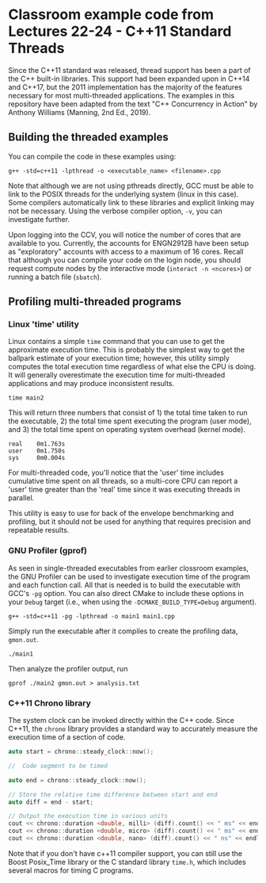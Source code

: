# Classroom example code from Lectures 22-24 - C++11 Standard Threads

Since the C++11 standard was released, thread support has been a part of the C++ built-in libraries.  This support had been expanded upon in C++14 and C++17, but the 2011 implementation has the majority of the features necessary for most multi-threaded applications.  The examples in this repository have been adapted from the text "C++ Concurrency in Action" by Anthony Williams (Manning, 2nd Ed., 2019).

## Building the threaded examples

You can compile the code in these examples using:

```
g++ -std=c++11 -lpthread -o <executable_name> <filename>.cpp
```

Note that although we are not using pthreads directly, GCC must be able to link to the POSIX threads for the underlying system (linux in this case).  Some compilers automatically link to these libraries and explicit linking may not be necessary.  Using the verbose compiler option, `-v`, you can investigate further.

Upon logging into the CCV, you will notice the number of cores that are available to you.  Currently, the accounts for ENGN2912B have been setup as "exploratory" accounts with access to a maximum of 16 cores.  Recall that although you can compile your code on the login node, you should request compute nodes by the interactive mode (`interact -n <ncores>`) or running a batch file (`sbatch`).

## Profiling multi-threaded programs

### Linux 'time' utility

Linux contains a simple `time` command that you can use to get the approximate execution time.  This is probably the simplest way to get the ballpark estimate of your execution time; however, this utility simply computes the total execution time regardless of what else the CPU is doing.  It will generally overestimate the execution time for multi-threaded applications and may produce inconsistent results.

```
time main2
```

This will return three numbers that consist of 1) the total time taken to run the executable, 2) the total time spent executing the program (user mode), and 3) the total time spent on operating system overhead (kernel mode).

```
real	0m1.763s
user	0m1.750s
sys     0m0.004s
```

For multi-threaded code, you'll notice that the 'user' time includes cumulative time spent on all threads, so a multi-core CPU can report a 'user' time greater than the 'real' time since it was executing threads in parallel.

This utility is easy to use for back of the envelope benchmarking and profiling, but it should not be used for anything that requires precision and repeatable results.

### GNU Profiler (gprof)

As seen in single-threaded executables from earlier clossroom examples, the GNU Profiler can be used to investigate execution time of the program and each function call.  All that is needed is to build the executable with GCC's `-pg` option.  You can also direct CMake to include these options in your `Debug` target (i.e., when using the `-DCMAKE_BUILD_TYPE=Debug` argument).

```
g++ -std=c++11 -pg -lpthread -o main1 main1.cpp
```

Simply run the executable after it compiles to create the profiling data, `gmon.out`.

```
./main1
```

Then analyze the profiler output, run

```
gprof ./main2 gmon.out > analysis.txt
```



### C++11 Chrono library

The system clock can be invoked directly within the C++ code.  Since C++11, the `chrono` library provides a standard way to accurately measure the execution time of a section of code.

```c++
auto start = chrono::steady_clock::now();

//  Code segment to be timed

auto end = chrono::steady_clock::now();

// Store the relative time difference between start and end
auto diff = end - start;

// Output the execution time in various units
cout << chrono::duration <double, milli> (diff).count() << " ms" << endl;
cout << chrono::duration <double, micro> (diff).count() << " ms" << endl;
cout << chrono::duration <double, nano> (diff).count() << " ns" << endl;
```

Note that if you don't have c++11 compiler support, you can still use the Boost Posix_Time library or the C standard library `time.h`, which includes several macros for timing C programs.
